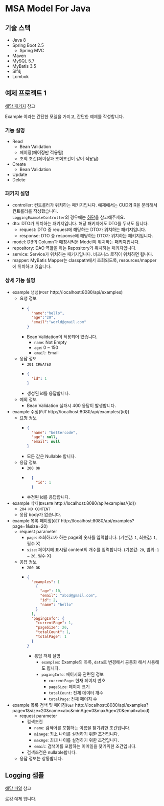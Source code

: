 # MSA Model For Java

## 기술 스택

- Java 8
- Spring Boot 2.5
  - Spring MVC
- Maven
- MySQL 5.7
- MyBatis 3.5
- Slf4j
- Lombok

## 예제 프로젝트 1

[해당 패키지](./src/main/java/kr/bettercode/msamodelforjava/example) 참고

Example 이라는 간단한 모델을 가지고, 간단한 예제를 작성합니다.

### 기능 설명

- Read
  - Bean Validation
  - 페이징(페이징만 적용됨)
  - 조회 조건(페이징과 조회조건이 같이 적용됨)
- Create
  - Bean Validation
- Update
- Delete

### 패키지 설명

- controller: 컨트롤러가 위치하는 패키지입니다. 예제에서는 CUD와 R을 분리해서 컨트롤러를 작성했습니다.  
  `LoggingExampleController`의 경우에는 [하단](#Logging-샘플)을 참고해주세요.
- dto: DTO가 위치하는 패키지입니다. 해당 패키지에도 DTO를 두셔도 됩니다.
  - request: DTO 중 request에 해당하는 DTO가 위치하는 패키지입니다.
  - response: DTO 중 response에 해당하는 DTO가 위치하는 패키지입니다.
- model: DB의 Column과 매칭시켜둔 Model이 위치하는 패키지입니다.
- repository: DAO 역할을 하는 Repository가 위치하는 패키지입니다.
- service: Service가 위치하는 패키지입니다. 비즈니스 로직이 위치하면 됩니다.
- mapper: MyBatis Mapper는 classpath에서 조회되도록, resources/mapper에 위치하고 있습니다.

### 상세 기능 설명

- example 생성(`POST` http://localhost:8080/api/examples)
  - 요청 정보
    - ```json
      {
        "name":"hello",
        "age":"20",
        "email":"world@gmail.com"
      }
      ```
    - Bean Validation이 적용되어 있습니다.
      - `name`: Not Empty
      - `age`: 0 ~ 150
      - `email`: Email
  - 응답 정보
    - `201 CREATED`
    - ```json
      {
        "id": 1
      }
      ```
    - 생성된 id를 응답합니다.
  - 예외 정보
    - Bean Validation 실패시 400 응답이 발생합니다.
- example 수정(`PUT` http://localhost:8080/api/examples/{id})
  - 요청 정보
    - ```json
      {
        "name": "bettercode",
        "age": null,
        "email": null
      }
      ```
    - 모든 값은 Nullable 합니다.
  - 응답 정보
    - `200 OK`
    - ```json
        {
          "id": 1
        }
        ```
    - 수정된 id를 응답합니다.
- example 삭제(`DELETE` http://localhost:8080/api/examples/{id})
  - `204 NO CONTENT`
  - 응답 body가 없습니다.
- example 목록 페이징(`GET` http://localhost:8080/api/examples?page=1&size=20)
  - request parameter
    - `page`: 조회하고자 하는 page의 숫자를 입력합니다. (기본값: `1`, 최솟값: `1`, 필수 X)
    - `size`: 페이지에 표시될 content의 개수를 입력합니다. (기본값: `20`, 범위: `1` ~ `20`, 필수 X)
  - 응답 정보
    - `200 OK`
    - ```json
      {
        "examples": [
          {
            "age": 10,
            "email": "abcd@gmail.com",
            "id": 2,
            "name": "hello"
          }
        ],
        "pagingInfo": {
          "currentPage": 1,
          "pageSize": 20,
          "totalCount": 1,
          "totalPage": 1
        }
      }
      ```
      - 응답 객체 설명
        - `examples`: Example의 목록, `data`로 변경해서 공통화 해서 사용해도 됩니다.
        - `pagingInfo`: 페이지와 관련된 정보
          - `currentPage`: 현재 페이지 번호
          - `pageSize`: 페이지 크기
          - `totalCount`: 전체 데이터 개수
          - `totalPage`: 전체 페이지 수
- example 목록 검색 및 페이징(`GET` http://localhost:8080/api/examples?page=1&size=20&name=abc&minAge=0&maxAge=20&email=abcd)
  - request parameter
    - 검색조건
      - `name`: 검색어를 포함하는 이름을 찾기위한 조건입니다.
      - `minAge`: 최소 나이를 설정하기 위한 조건입니다.
      - `maxAge`: 최대 나이를 설정하기 위한 조건입니다.
      - `email`: 검색어를 포함하는 이메일을 찾기위한 조건입니다.
    - 검색조건은 nullable합니다.
  - 응답 정보는 상동합니다.

## Logging 샘플

[해당 파일](./src/main/java/kr/bettercode/msamodelforjava/example/controller/LoggingExampleController.java) 참고

로깅 예제 입니다.
